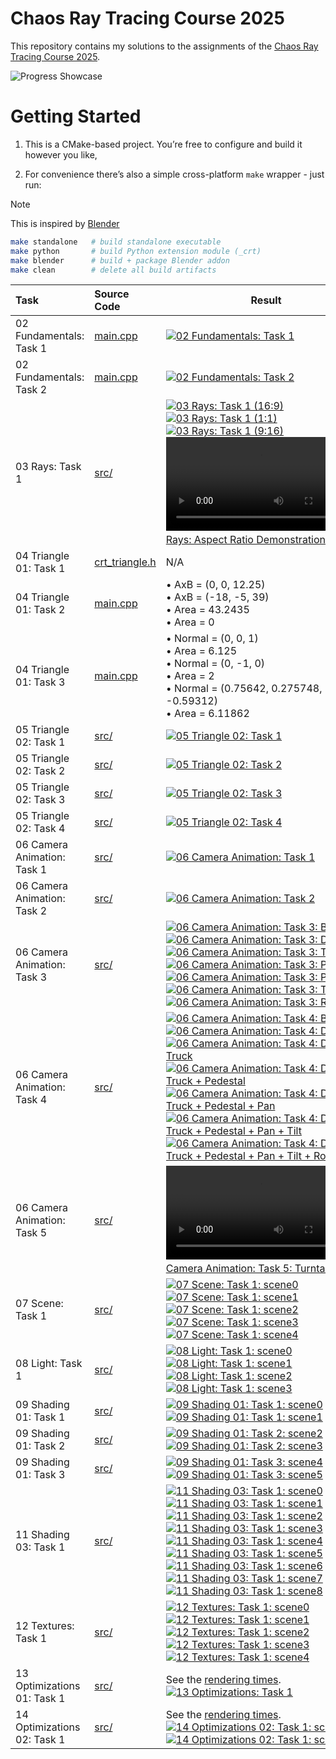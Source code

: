 # Chaos Ray Tracing Course 2025

This repository contains my solutions to the assignments of the [Chaos Ray Tracing Course 2025](https://github.com/VladislavVulchevChaos/ChaosRayTracingCourse2025).

![Progress Showcase](results/png/14-01-acceleration-tree-scene1.png)

# Getting Started

1. This is a CMake-based project. You’re free to configure and build it however you like,

2. For convenience there’s also a simple cross-platform `make` wrapper - just run:

> [!NOTE]
> This is inspired by [Blender](https://developer.blender.org/docs/handbook/building_blender/#make-wrapper)

```sh
make standalone   # build standalone executable
make python       # build Python extension module (_crt)
make blender      # build + package Blender addon
make clean        # delete all build artifacts
```

| Task                        | Source Code                                                                                                                  | Result                                                                                                                                                                                                                                                                                                                                                                                                                                                                                                                                                                                                                                                                                                                                                                                                                                                                                                                                                                                                                                                                                                                                                                                                                                                                                                                                                                                                                                                                      |
| :-------------------------- | :--------------------------------------------------------------------------------------------------------------------------- | --------------------------------------------------------------------------------------------------------------------------------------------------------------------------------------------------------------------------------------------------------------------------------------------------------------------------------------------------------------------------------------------------------------------------------------------------------------------------------------------------------------------------------------------------------------------------------------------------------------------------------------------------------------------------------------------------------------------------------------------------------------------------------------------------------------------------------------------------------------------------------------------------------------------------------------------------------------------------------------------------------------------------------------------------------------------------------------------------------------------------------------------------------------------------------------------------------------------------------------------------------------------------------------------------------------------------------------------------------------------------------------------------------------------------------------------------------------------------- |
| 02 Fundamentals: Task 1     | [main.cpp](https://github.com/bvpav/chaos-ray-tracing-course-2025/blob/02-01-rectangle-grid/src/main.cpp)                    | [![02 Fundamentals: Task 1](results/png/02-01-rectangle-grid.png)](results/ppm/02-01-rectangle-grid.ppm)                                                                                                                                                                                                                                                                                                                                                                                                                                                                                                                                                                                                                                                                                                                                                                                                                                                                                                                                                                                                                                                                                                                                                                                                                                                                                                                                                                    |
| 02 Fundamentals: Task 2     | [main.cpp](https://github.com/bvpav/chaos-ray-tracing-course-2025/blob/02-02-circle/src/main.cpp)                            | [![02 Fundamentals: Task 2](results/png/02-02-circle.png)](results/ppm/02-02-circle.ppm)                                                                                                                                                                                                                                                                                                                                                                                                                                                                                                                                                                                                                                                                                                                                                                                                                                                                                                                                                                                                                                                                                                                                                                                                                                                                                                                                                                                    |
| 03 Rays: Task 1             | [src/](https://github.com/bvpav/chaos-ray-tracing-course-2025/tree/03-01-camera-rays/src)                                    | [![03 Rays: Task 1 (16:9)](results/png/03-01-camera-rays-16x9.png)](results/ppm/03-01-camera-rays-16x9.ppm)<br>[![03 Rays: Task 1 (1:1)](results/png/03-01-camera-rays-1x1.png)](results/ppm/03-01-camera-rays-1x1.ppm)<br>[![03 Rays: Task 1 (9:16)](results/png/03-01-camera-rays-9x16.png)](results/ppm/03-01-camera-rays-9x16.ppm)<br>[![03 Rays: Aspect Ratio Demonstration](results/vid/03-01-aspect-ratio-animation.mp4)](results/vid/03-01-aspect-ratio-animation.mp4)                                                                                                                                                                                                                                                                                                                                                                                                                                                                                                                                                                                                                                                                                                                                                                                                                                                                                                                                                                                              |
| 04 Triangle 01: Task 1      | [crt_triangle.h](https://github.com/bvpav/chaos-ray-tracing-course-2025/blob/04-01-triangle-primitive/src/crt_triangle.h)    | N/A                                                                                                                                                                                                                                                                                                                                                                                                                                                                                                                                                                                                                                                                                                                                                                                                                                                                                                                                                                                                                                                                                                                                                                                                                                                                                                                                                                                                                                                                         |
| 04 Triangle 01: Task 2      | [main.cpp](https://github.com/bvpav/chaos-ray-tracing-course-2025/blob/04-02-vector-cross-product-calculations/src/main.cpp) | • AxB = (0, 0, 12.25)<br>• AxB = (-18, -5, 39)<br>• Area = 43.2435<br>• Area = 0                                                                                                                                                                                                                                                                                                                                                                                                                                                                                                                                                                                                                                                                                                                                                                                                                                                                                                                                                                                                                                                                                                                                                                                                                                                                                                                                                                                            |
| 04 Triangle 01: Task 3      | [main.cpp](https://github.com/bvpav/chaos-ray-tracing-course-2025/blob/04-03-triangle-calculations/src/main.cpp)             | • Normal = (0, 0, 1) <br> • Area = 6.125 <br> • Normal = (0, -1, 0) <br> • Area = 2 <br> • Normal = (0.75642, 0.275748, -0.59312) <br> • Area = 6.11862                                                                                                                                                                                                                                                                                                                                                                                                                                                                                                                                                                                                                                                                                                                                                                                                                                                                                                                                                                                                                                                                                                                                                                                                                                                                                                                     |
| 05 Triangle 02: Task 1      | [src/](https://github.com/bvpav/chaos-ray-tracing-course-2025/tree/05-01-given-triangle-intersection/src)                    | [![05 Triangle 02: Task 1](results/png/05-01-given-triangle-intersection.png)](results/ppm/05-01-given-triangle-intersection.ppm)                                                                                                                                                                                                                                                                                                                                                                                                                                                                                                                                                                                                                                                                                                                                                                                                                                                                                                                                                                                                                                                                                                                                                                                                                                                                                                                                           |
| 05 Triangle 02: Task 2      | [src/](https://github.com/bvpav/chaos-ray-tracing-course-2025/tree/05-02-custom-triangle-intersection/src)                   | [![05 Triangle 02: Task 2](results/png/05-02-custom-triangle-intersection.png)](results/ppm/05-02-custom-triangle-intersection.ppm)                                                                                                                                                                                                                                                                                                                                                                                                                                                                                                                                                                                                                                                                                                                                                                                                                                                                                                                                                                                                                                                                                                                                                                                                                                                                                                                                         |
| 05 Triangle 02: Task 3      | [src/](https://github.com/bvpav/chaos-ray-tracing-course-2025/tree/05-03-many-triangles/src)                                 | [![05 Triangle 02: Task 3](results/png/05-03-many-triangles.png)](results/ppm/05-03-many-triangles.ppm)                                                                                                                                                                                                                                                                                                                                                                                                                                                                                                                                                                                                                                                                                                                                                                                                                                                                                                                                                                                                                                                                                                                                                                                                                                                                                                                                                                     |
| 05 Triangle 02: Task 4      | [src/](https://github.com/bvpav/chaos-ray-tracing-course-2025/tree/05-04-teapot/src)                                         | [![05 Triangle 02: Task 4](results/png/05-04-teapot.png)](results/ppm/05-04-teapot.ppm)                                                                                                                                                                                                                                                                                                                                                                                                                                                                                                                                                                                                                                                                                                                                                                                                                                                                                                                                                                                                                                                                                                                                                                                                                                                                                                                                                                                     |
| 06 Camera Animation: Task 1 | [src/](https://github.com/bvpav/chaos-ray-tracing-course-2025/tree/06-01-pan/src)                                            | [![06 Camera Animation: Task 1](results/png/06-01-pan.png)](results/ppm/06-01-pan.ppm)                                                                                                                                                                                                                                                                                                                                                                                                                                                                                                                                                                                                                                                                                                                                                                                                                                                                                                                                                                                                                                                                                                                                                                                                                                                                                                                                                                                      |
| 06 Camera Animation: Task 2 | [src/](https://github.com/bvpav/chaos-ray-tracing-course-2025/tree/06-02-translated-camera/src)                              | [![06 Camera Animation: Task 2](results/png/06-02-translated-camera.png)](results/ppm/06-02-translated-camera.ppm)                                                                                                                                                                                                                                                                                                                                                                                                                                                                                                                                                                                                                                                                                                                                                                                                                                                                                                                                                                                                                                                                                                                                                                                                                                                                                                                                                          |
| 06 Camera Animation: Task 3 | [src/](https://github.com/bvpav/chaos-ray-tracing-course-2025/tree/06-03-camera-animation/src)                               | [![06 Camera Animation: Task 3: Before](results/png/06-03-camera-animation-before.png "Before")](results/ppm/06-03-camera-animation-before.ppm)<br>[![06 Camera Animation: Task 3: Dolly](results/png/06-03-camera-animation-dolly.png "Dolly")](results/ppm/06-03-camera-animation-dolly.ppm)<br>[![06 Camera Animation: Task 3: Truck](results/png/06-03-camera-animation-truck.png "Truck")](results/ppm/06-03-camera-animation-truck.ppm)<br>[![06 Camera Animation: Task 3: Pedestal](results/png/06-03-camera-animation-pedestal.png "Pedestal")](results/ppm/06-03-camera-animation-pedestal.ppm)<br>[![06 Camera Animation: Task 3: Pan](results/png/06-03-camera-animation-pan.png "Pan")](results/ppm/06-03-camera-animation-pan.ppm)<br>[![06 Camera Animation: Task 3: Tilt](results/png/06-03-camera-animation-tilt.png "Tilt")](results/ppm/06-03-camera-animation-tilt.ppm)<br>[![06 Camera Animation: Task 3: Roll](results/png/06-03-camera-animation-roll.png "Roll")](results/ppm/06-03-camera-animation-roll.ppm)                                                                                                                                                                                                                                                                                                                                                                                                                                       |
| 06 Camera Animation: Task 4 | [src/](https://github.com/bvpav/chaos-ray-tracing-course-2025/tree/06-04-camera-animation/src)                               | [![06 Camera Animation: Task 4: Before](results/png/06-04-camera-animation.png "Before")](results/ppm/06-04-camera-animation.ppm)<br>[![06 Camera Animation: Task 4: Dolly](results/png/06-04-camera-animation-dolly.png "Dolly")](results/png/06-04-camera-animation-dolly.ppm)<br>[![06 Camera Animation: Task 4: Dolly + Truck](results/png/06-04-camera-animation-dolly-truck.png "Dolly + Truck")](results/png/06-04-camera-animation-dolly-truck.ppm)<br>[![06 Camera Animation: Task 4: Dolly + Truck + Pedestal](results/png/06-04-camera-animation-dolly-truck-pedestal.png "Dolly + Truck + Pedestal")](results/png/06-06-camera-animation-dolly-truck-pedestal.ppm)<br>[![06 Camera Animation: Task 4: Dolly + Truck + Pedestal + Pan](results/png/06-04-camera-animation-dolly-truck-pedestal-pan.png "Dolly + Truck + Pedestal + Pan")](results/png/06-04-camera-animation-dolly-truck-pedestal-pan.ppm)<br>[![06 Camera Animation: Task 4: Dolly + Truck + Pedestal + Pan + Tilt](results/png/06-04-camera-animation-dolly-truck-pedestal-pan-tilt.png "Dolly + Truck + Pedestal + Pan + Tilt")](results/png/06-04-camera-animation-dolly-truck-pedestal-pan-tilt.ppm)<br>[![06 Camera Animation: Task 4: Dolly + Truck + Pedestal + Pan + Tilt + Roll](results/png/06-04-camera-animation-dolly-truck-pedestal-pan-tilt-roll.png "Dolly + Truck + Pedestal + Pan + Tilt + Roll")](results/png/06-04-camera-animation-dolly-truck-pedestal-pan-tilt-roll.ppm) |
| 06 Camera Animation: Task 5 | [src/](https://github.com/bvpav/chaos-ray-tracing-course-2025/tree/06-05-turntable/src)                                      | [![06 Camera Animation: Task 5: Turntable](results/vid/06-05-turntable.mp4)](results/vid/06-05-turntable.mp4)                                                                                                                                                                                                                                                                                                                                                                                                                                                                                                                                                                                                                                                                                                                                                                                                                                                                                                                                                                                                                                                                                                                                                                                                                                                                                                                                                               |
| 07 Scene: Task 1            | [src/](https://github.com/bvpav/chaos-ray-tracing-course-2025/tree/07-01-scene/src)                                          | [![07 Scene: Task 1: scene0](results/png/07-01-scene-scene0.png)](results/ppm/07-01-scene-scene0.ppm)<br>[![07 Scene: Task 1: scene1](results/png/07-01-scene-scene1.png)](results/ppm/07-01-scene-scene1.ppm)<br>[![07 Scene: Task 1: scene2](results/png/07-01-scene-scene2.png)](results/ppm/07-01-scene-scene2.ppm)<br>[![07 Scene: Task 1: scene3](results/png/07-01-scene-scene3.png)](results/ppm/07-01-scene-scene3.ppm)<br>[![07 Scene: Task 1: scene4](results/png/07-01-scene-scene4.png)](results/ppm/07-01-scene-scene4.ppm)                                                                                                                                                                                                                                                                                                                                                                                                                                                                                                                                                                                                                                                                                                                                                                                                                                                                                                                                   |
| 08 Light: Task 1            | [src/](https://github.com/bvpav/chaos-ray-tracing-course-2025/tree/08-01-light/src)                                          | [![08 Light: Task 1: scene0](results/png/08-01-light-scene0.png)](results/ppm/08-01-light-scene0.ppm)<br>[![08 Light: Task 1: scene1](results/png/08-01-light-scene1.png)](results/ppm/08-01-light-scene1.ppm)<br>[![08 Light: Task 1: scene2](results/png/08-01-light-scene2.png)](results/ppm/08-01-light-scene2.ppm)<br>[![08 Light: Task 1: scene3](results/png/08-01-light-scene3.png)](results/ppm/08-01-light-scene3.ppm)                                                                                                                                                                                                                                                                                                                                                                                                                                                                                                                                                                                                                                                                                                                                                                                                                                                                                                                                                                                                                                            |
| 09 Shading 01: Task 1       | [src/](https://github.com/bvpav/chaos-ray-tracing-course-2025/tree/09-01-barycentric-coordinates/src)                        | [![09 Shading 01: Task 1: scene0](results/png/09-01-barycentric-coordinates-scene0.png)](results/ppm/09-01-barycentric-coordinates-scene0.ppm)<br>[![09 Shading 01: Task 1: scene1](results/png/09-01-barycentric-coordinates-scene1.png)](results/ppm/09-01-barycentric-coordinates-scene1.ppm)                                                                                                                                                                                                                                                                                                                                                                                                                                                                                                                                                                                                                                                                                                                                                                                                                                                                                                                                                                                                                                                                                                                                                                            |
| 09 Shading 01: Task 2       | [src/](https://github.com/bvpav/chaos-ray-tracing-course-2025/tree/09-02-diffuse-smooth-shading/src)                         | [![09 Shading 01: Task 2: scene2](results/png/09-02-diffuse-smooth-shading-scene2.png)](results/ppm/09-02-diffuse-smooth-shading-scene2.ppm)<br>[![09 Shading 01: Task 2: scene3](results/png/09-02-diffuse-smooth-shading-scene3.png)](results/ppm/09-02-diffuse-smooth-shading-scene3.ppm)                                                                                                                                                                                                                                                                                                                                                                                                                                                                                                                                                                                                                                                                                                                                                                                                                                                                                                                                                                                                                                                                                                                                                                                |
| 09 Shading 01: Task 3       | [src/](https://github.com/bvpav/chaos-ray-tracing-course-2025/tree/09-03-reflective/src)                                     | [![09 Shading 01: Task 3: scene4](results/png/09-03-reflective-scene4.png)](results/ppm/09-03-reflective-scene4.ppm)<br>[![09 Shading 01: Task 3: scene5](results/png/09-03-reflective-scene5.png)](results/ppm/09-03-reflective-scene5.ppm)                                                                                                                                                                                                                                                                                                                                                                                                                                                                                                                                                                                                                                                                                                                                                                                                                                                                                                                                                                                                                                                                                                                                                                                                                                |
| 11 Shading 03: Task 1       | [src/](https://github.com/bvpav/chaos-ray-tracing-course-2025/tree/11-01-refractive/src)                                     | [![11 Shading 03: Task 1: scene0](results/png/11-01-refractive-scene0.png)](results/ppm/11-01-refractive-scene0.ppm)<br>[![11 Shading 03: Task 1: scene1](results/png/11-01-refractive-scene1.png)](results/ppm/11-01-refractive-scene1.ppm)<br>[![11 Shading 03: Task 1: scene2](results/png/11-01-refractive-scene2.png)](results/ppm/11-01-refractive-scene2.ppm)<br>[![11 Shading 03: Task 1: scene3](results/png/11-01-refractive-scene3.png)](results/ppm/11-01-refractive-scene3.ppm)<br>[![11 Shading 03: Task 1: scene4](results/png/11-01-refractive-scene4.png)](results/ppm/11-01-refractive-scene4.ppm)<br>[![11 Shading 03: Task 1: scene5](results/png/11-01-refractive-scene5.png)](results/ppm/11-01-refractive-scene5.ppm)<br>[![11 Shading 03: Task 1: scene6](results/png/11-01-refractive-scene6.png)](results/ppm/11-01-refractive-scene6.ppm)<br>[![11 Shading 03: Task 1: scene7](results/png/11-01-refractive-scene7.png)](results/ppm/11-01-refractive-scene7.ppm)<br>[![11 Shading 03: Task 1: scene8](results/png/11-01-refractive-scene8.png)](results/ppm/11-01-refractive-scene8.ppm)                                                                                                                                                                                                                                                                                                                                                        |
| 12 Textures: Task 1         | [src/](https://github.com/bvpav/chaos-ray-tracing-course-2025/tree/12-01-textures/src)                                       | [![12 Textures: Task 1: scene0](results/png/12-01-textures-scene0.png)](results/ppm/12-01-textures-scene0.ppm)<br>[![12 Textures: Task 1: scene1](results/png/12-01-textures-scene1.png)](results/ppm/12-01-textures-scene1.ppm)<br>[![12 Textures: Task 1: scene2](results/png/12-01-textures-scene2.png)](results/ppm/12-01-textures-scene2.ppm)<br>[![12 Textures: Task 1: scene3](results/png/12-01-textures-scene3.png)](results/ppm/12-01-textures-scene3.ppm)<br>[![12 Textures: Task 1: scene4](results/png/12-01-textures-scene4.png)](results/ppm/12-01-textures-scene4.ppm)                                                                                                                                                                                                                                                                                                                                                                                                                                                                                                                                                                                                                                                                                                                                                                                                                                                                                      |
| 13 Optimizations 01: Task 1 | [src/](https://github.com/bvpav/chaos-ray-tracing-course-2025/tree/13-01-optimizations/src)                                  | See the [rendering times](https://github.com/bvpav/chaos-ray-tracing-course-2025/blob/13-01-optimizations/src/README.md).<br>[![13 Optimizations: Task 1](results/png/13-01-optimizations.png)](results/ppm/13-01-optimizations.ppm)                                                                                                                                                                                                                                                                                                                                                                                                                                                                                                                                                                                                                                                                                                                                                                                                                                                                                                                                                                                                                                                                                                                                                                                                                                        |
| 14 Optimizations 02: Task 1 | [src/](https://github.com/bvpav/chaos-ray-tracing-course-2025/tree/14-01-acceleration-tree/src)                              | See the [rendering times](https://github.com/bvpav/chaos-ray-tracing-course-2025/blob/14-01-acceleration-tree/src/README.md).<br>[![14 Optimizations 02: Task 1: scene0](results/png/14-01-acceleration-tree-scene0.png)](results/ppm/14-01-acceleration-tree-scene0.ppm)<br>[![14 Optimizations 02: Task 1: scene1](results/png/14-01-acceleration-tree-scene1.png)](results/ppm/14-01-acceleration-tree-scene1.ppm)                                                                                                                                                                                                                                                                                                                                                                                                                                                                                                                                                                                                                                                                                                                                                                                                                                                                                                                                                                                                                                                       |
